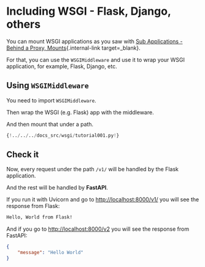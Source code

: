 # Including WSGI - Flask, Django, others

You can mount WSGI applications as you saw with [Sub Applications - Behind a Proxy, Mounts](./sub-applications-proxy.md){.internal-link target=_blank}.

For that, you can use the `WSGIMiddleware` and use it to wrap your WSGI application, for example, Flask, Django, etc.

## Using `WSGIMiddleware`

You need to import `WSGIMiddleware`.

Then wrap the WSGI (e.g. Flask) app with the middleware.

And then mount that under a path.

```Python hl_lines="2 3  22"
{!../../../docs_src/wsgi/tutorial001.py!}
```

## Check it

Now, every request under the path `/v1/` will be handled by the Flask application.

And the rest will be handled by **FastAPI**.

If you run it with Uvicorn and go to <a href="http://localhost:8000/v1/" class="external-link" target="_blank">http://localhost:8000/v1/</a> you will see the response from Flask:

```txt
Hello, World from Flask!
```

And if you go to <a href="http://localhost:8000/v2" class="external-link" target="_blank">http://localhost:8000/v2</a> you will see the response from FastAPI:

```JSON
{
    "message": "Hello World"
}
```

